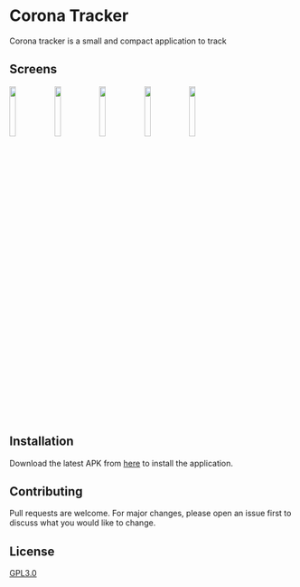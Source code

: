 # Corona Tracker

Corona tracker is a small and compact application to track 

## Screens

<img src="https://raw.githubusercontent.com/CraZyLegenD/CoronaTracker/master/screens/screen_1.png" width="15%"></img> <img src="https://raw.githubusercontent.com/CraZyLegenD/CoronaTracker/master/screens/screen_2.png" width="15%"></img> <img src="https://raw.githubusercontent.com/CraZyLegenD/CoronaTracker/master/screens/screen_3.png" width="15%"></img> <img
src="https://raw.githubusercontent.com/CraZyLegenD/CoronaTracker/master/screens/screen_4.png" width="15%"></img> <img
src="https://raw.githubusercontent.com/CraZyLegenD/CoronaTracker/master/screens/screen_5.png" width="15%"></img> 



## Installation

Download the latest APK from [here](https://github.com/CraZyLegenD/CoronaTracker/releases/download/1.0.2/app-release.apk) to install the application.


## Contributing
Pull requests are welcome. For major changes, please open an issue first to discuss what you would like to change.

## License
[GPL3.0](https://choosealicense.com/licenses/gpl-3.0/)
